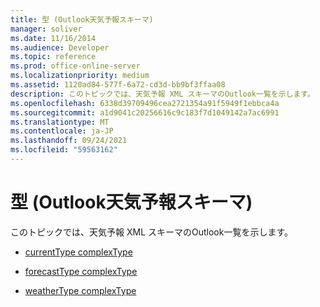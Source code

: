 ```yaml
---
title: 型 (Outlook天気予報スキーマ)
manager: soliver
ms.date: 11/16/2014
ms.audience: Developer
ms.topic: reference
ms.prod: office-online-server
ms.localizationpriority: medium
ms.assetid: 1120ad84-577f-6a72-cd3d-bb9bf3ffaa08
description: このトピックでは、天気予報 XML スキーマのOutlook一覧を示します。
ms.openlocfilehash: 6338d39709496cea2721354a91f5949f1ebbca4a
ms.sourcegitcommit: a1d9041c20256616c9c183f7d1049142a7ac6991
ms.translationtype: MT
ms.contentlocale: ja-JP
ms.lasthandoff: 09/24/2021
ms.locfileid: "59563162"
---
```

# <a name="types-outlook-weather-information-schema"></a>型 (Outlook天気予報スキーマ)

このトピックでは、天気予報 XML スキーマのOutlook一覧を示します。
  
- [currentType complexType](currenttype-complextype-outlook-weather-information-schema.md)
    
- [forecastType complexType](forecasttype-complextype-outlook-weather-information-schema.md)
    
- [weatherType complexType](weathertype-complextype-outlook-weather-information-schema.md)
    

